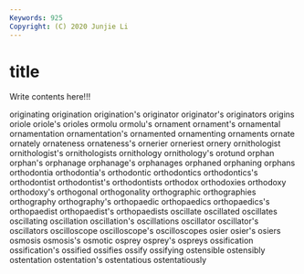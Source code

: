 ```yaml
---
Keywords: 925
Copyright: (C) 2020 Junjie Li
---
```


# title

Write contents here!!!
 
originating 
origination 
origination's
originator 
originator's 
originators 
origins 
oriole 
oriole's 
orioles 
ormolu 
ormolu's 
ornament
ornament's 
ornamental 
ornamentation 
ornamentation's 
ornamented 
ornamenting 
ornaments 
ornate 
ornately 
ornateness
ornateness's 
ornerier 
orneriest 
ornery 
ornithologist 
ornithologist's 
ornithologists 
ornithology 
ornithology's 
orotund
orphan 
orphan's 
orphanage 
orphanage's 
orphanages 
orphaned 
orphaning 
orphans 
orthodontia 
orthodontia's
orthodontic 
orthodontics 
orthodontics's 
orthodontist 
orthodontist's 
orthodontists 
orthodox 
orthodoxies 
orthodoxy 
orthodoxy's
orthogonal 
orthogonality 
orthographic 
orthographies 
orthography 
orthography's 
orthopaedic 
orthopaedics 
orthopaedics's 
orthopaedist
orthopaedist's 
orthopaedists 
oscillate 
oscillated 
oscillates 
oscillating 
oscillation 
oscillation's 
oscillations 
oscillator
oscillator's 
oscillators 
oscilloscope 
oscilloscope's 
oscilloscopes 
osier 
osier's 
osiers 
osmosis 
osmosis's
osmotic 
osprey 
osprey's 
ospreys 
ossification 
ossification's 
ossified 
ossifies 
ossify 
ossifying
ostensible 
ostensibly 
ostentation 
ostentation's 
ostentatious 
ostentatiously 
